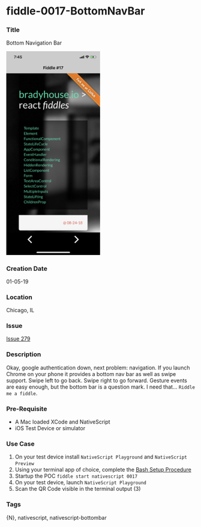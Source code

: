 fiddle-0017-BottomNavBar
======

### Title

Bottom Navigation Bar


<img alt="iOS" src="bottomnavbar/screenshots/screenshot-ios.png" width="250">


### Creation Date

01-05-19


### Location

Chicago, IL


### Issue

[Issue 279](https://github.com/bradyhouse/house/issues/279)


### Description

Okay, google authentication down, next problem:  navigation.  If you launch Chrome on your phone it provides a bottom 
nav bar as well as swipe support. Swipe left to go back.  Swipe right to go forward.  Gesture events are easy enough, 
but the bottom bar is a question mark.  I need that...  `Riddle me a fiddle`.


### Pre-Requisite

*   A Mac loaded XCode and NativeScript
*   iOS Test Device or simulator


### Use Case

1.  On your test device install `NativeScript Playground` and `NativeScript Preview`
2.  Using your terminal app of choice, complete the [Bash Setup Procedure](https://github.com/bradyhouse/house/wiki/Setup-(Mac-OS))
3.  Startup the POC `fiddle start nativescript 0017`
4.  On your test device, launch `NativeScript Playground`
5.  Scan the QR Code visible in the terminal output (3)





### Tags

{N}, nativescript, nativescript-bottombar
